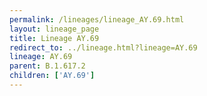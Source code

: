 ```yaml
---
permalink: /lineages/lineage_AY.69.html
layout: lineage_page
title: Lineage AY.69
redirect_to: ../lineage.html?lineage=AY.69
lineage: AY.69
parent: B.1.617.2
children: ['AY.69']
---
```

